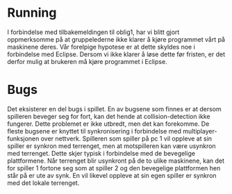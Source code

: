 # Running 
I forbindelse med tilbakemeldingen til oblig1, har vi blitt gjort oppmerksomme på at gruppelederne ikke klarer å kjøre programmet vårt på maskinene deres. Vår forelpige hypotese er at dette skyldes noe i forbindelse med Eclipse. Dersom vi ikke klarer å løse dette før fristen, er det derfor mulig at brukeren må kjøre programmet i Eclipse.

# Bugs
Det eksisterer en del bugs i spillet. En av bugsene som finnes er at dersom spilleren beveger seg for fort, kan det hende at collision-detection ikke fungerer. Dette problemet er ikke utbredt, men det kan forekomme.
De fleste bugsene er knyttet til synkronisering i forbindelse med multiplayer-funksjonen over nettverk. Spilleren som spiller på pc 1 vil oppleve at sin spiller er synkron med terrenget, men at motspilleren kan være usynkron med terrenget. Dette skjer typisk i forbindelse med de bevegelige plattformene. Når terrenget blir usynkront på de to ulike maskinene, kan det for spiller 1 fortone seg som at spiller 2 og den bevegelige plattformen hen står på er ute av synk. En vil likevel oppleve at sin egen spiller er synkron med det lokale terrenget.

